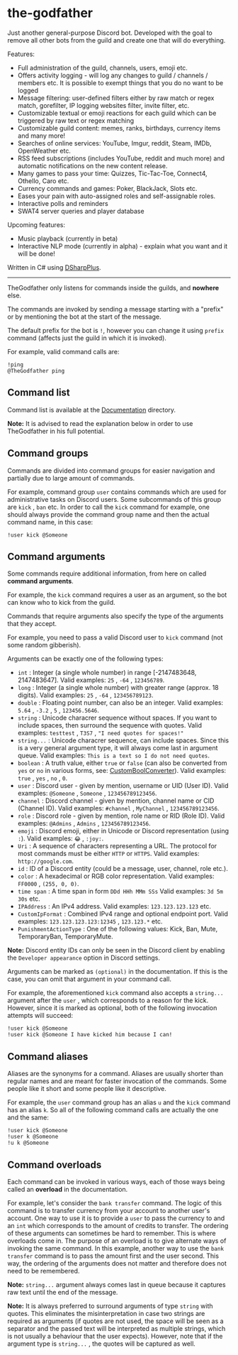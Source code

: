 ﻿# the-godfather

Just another general-purpose Discord bot. Developed with the goal to remove all other bots from the guild and create one that will do everything.

Features:
- Full administration of the guild, channels, users, emoji etc.
- Offers activity logging - will log any changes to guild / channels / members etc. It is possible to exempt things that you do no want to be logged
- Message filtering: user-defined filters either by raw match or regex match, gorefilter, IP logging websites filter, invite filter, etc.
- Customizable textual or emoji reactions for each guild which can be triggered by raw text or regex matching
- Customizable guild content: memes, ranks, birthdays, currency items and many more!
- Searches of online services: YouTube, Imgur, reddit, Steam, IMDb, OpenWeather etc.
- RSS feed subscriptions (includes YouTube, reddit and much more) and automatic notifications on the new content release.
- Many games to pass your time: Quizzes, Tic-Tac-Toe, Connect4, Othello, Caro etc. 
- Currency commands and games: Poker, BlackJack, Slots etc.
- Eases your pain with auto-assigned roles and self-assignable roles.
- Interactive polls and reminders
- SWAT4 server queries and player database

Upcoming features:
- Music playback (currently in beta)
- Interactive NLP mode (currently in alpha) - explain what you want and it will be done!


Written in C# using [DSharpPlus](https://github.com/DSharpPlus/DSharpPlus).

---

TheGodfather only listens for commands inside the guilds, and **nowhere** else.

The commands are invoked by sending a message starting with a "prefix" or by mentioning the bot at the start of the message.

The default prefix for the bot is ``!``, however you can change it using ``prefix`` command (affects just the guild in which it is invoked). 

For example, valid command calls are: 
```
!ping
@TheGodfather ping
```


## Command list

Command list is available at the [Documentation](Documentation/README.md) directory.

**Note:** It is advised to read the explanation below in order to use TheGodfather in his full potential.


## Command groups

Commands are divided into command groups for easier navigation and partially due to large amount of commands. 

For example, command group ``user`` contains commands which are used for administrative tasks on Discord users. Some subcommands of this group are ``kick`` , ``ban`` etc. 
In order to call the ``kick`` command for example, one should always provide the command group name and then the actual command name, in this case: 
```
!user kick @Someone
```


## Command arguments

Some commands require additional information, from here on called **command arguments**.

For example, the ``kick`` command requires a user as an argument, so the bot can know who to kick from the guild.

Commands that require arguments also specify the type of the arguments that they accept. 

For example, you need to pass a valid Discord user to ``kick`` command (not some random gibberish).

Arguments can be exactly one of the following types: 
* ``int`` : Integer (a single whole number) in range [-2147483648, 2147483647]. Valid examples: ``25`` , ``-64`` , ``123456789``.
* ``long`` : Integer (a single whole number) with greater range (approx. 18 digits). Valid examples: ``25`` , ``-64`` , ``123456789123``.
* ``double`` : Floating point number, can also be an integer. Valid examples: ``5.64`` , ``-3.2`` , ``5`` , ``123456.5646``.
* ``string`` : Unicode characrer sequence without spaces. If you want to include spaces, then surround the sequence with quotes. Valid examples: ``testtest`` , ``T3S7`` , ``"I need quotes for spaces!"``
* ``string...`` : Unicode characrer sequence, can include spaces. Since this is a very general argument type, it will always come last in argument queue. Valid examples: ``This is a text so I do not need quotes``.
* ``boolean`` : A truth value, either ``true`` or ``false`` (can also be converted from ``yes`` or ``no`` in various forms, see: [CustomBoolConverter](TheGodfather/Common/Converters/CustomBoolConverter.cs)). Valid examples: ``true`` , ``yes`` , ``no`` , ``0``.
* ``user`` : Discord user - given by mention, username or UID (User ID). Valid examples: ``@Someone`` , ``Someone`` , ``123456789123456``.
* ``channel`` : Discord channel - given by mention, channel name or CID (Channel ID). Valid examples: ``#channel`` , ``MyChannel`` , ``123456789123456``.
* ``role`` : Discord role - given by mention, role name or RID (Role ID). Valid examples: ``@Admins`` , ``Admins`` , ``123456789123456``.
* ``emoji`` : Discord emoji, either in Unicode or Discord representation (using ``:``). Valid examples: ``😂`` , ``:joy:``.
* ``Uri`` : A sequence of characters representing a URL. The protocol for most commands must be either ``HTTP`` or ``HTTPS``. Valid examples: ``http://google.com``.
* ``id`` : ID of a Discord entity (could be a message, user, channel, role etc.).
* ``color`` : A hexadecimal or RGB color representation. Valid examples: ``FF0000`` , ``(255, 0, 0)``.
* ``time span`` : A time span in form ``DDd HHh MMm SSs`` Valid examples: ``3d 5m 30s`` etc. 
* ``IPAddress`` : An IPv4 address. Valid examples: ``123.123.123.123`` etc. 
* ``CustomIpFormat`` : Combined IPv4 range and optional endpoint port. Valid examples: ``123.123.123.123:12345`` , ``123.123.*`` etc. 
* ``PunishmentActionType`` : One of the following values: Kick, Ban, Mute, TemporaryBan, TemporaryMute. 


**Note:** Discord entity IDs can only be seen in the Discord client by enabling the ``Developer appearance`` option in Discord settings.

Arguments can be marked as ``(optional)`` in the documentation. If this is the case, you can omit that argument in your command call.

For example, the aforementioned ``kick`` command also accepts a ``string...`` argument after the ``user`` , which corresponds to a reason for the kick. However, since it is marked as optional, both of the following invocation attempts will succeed:
```
!user kick @Someone
!user kick @Someone I have kicked him because I can!
```


## Command aliases

Aliases are the synonyms for a command.
Aliases are usually shorter than regular names and are meant for faster invocation of the commands. Some people like it short and some people like it descriptive.

For example, the ``user`` command group has an alias ``u`` and the ``kick`` command has an alias ``k``. So all of the following command calls are actually the one and the same:
```
!user kick @Someone
!user k @Someone
!u k @Someone
```


## Command overloads

Each command can be invoked in various ways, each of those ways being called an **overload** in the documentation. 

For example, let's consider the ``bank transfer`` command. The logic of this command is to transfer currency from your account to another user's account. 
One way to use it is to provide a ``user`` to pass the currency to and an ``int`` which corresponds to the amount of credits to transfer. 
The ordering of these arguments can sometimes be hard to remember. This is where overloads come in. The purpose of an overload is to give alternate ways of invoking the same command.
In this example, another way to use the ``bank transfer`` command is to pass the amount first and the user second.
This way, the ordering of the arguments does not matter and therefore does not need to be remembered.

**Note:** ``string...`` argument always comes last in queue because it captures raw text until the end of the message.

**Note:** It is always preferred to surround arguments of type ``string`` with quotes. 
This eliminates the misinterpretation in case two strings are required as arguments (if quotes are not used, the space will be seen as a separator and the passed text will be interpreted as multiple strings, which is not usually a behaviour that the user expects). However, note that if the argument type is ``string...`` , the quotes will be captured as well.